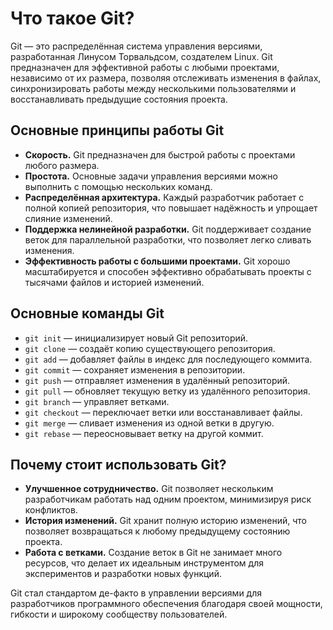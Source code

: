 # Что такое Git?

Git — это распределённая система управления версиями, разработанная Линусом Торвальдсом, создателем Linux. Git предназначен для эффективной работы с любыми проектами, независимо от их размера, позволяя отслеживать изменения в файлах, синхронизировать работы между несколькими пользователями и восстанавливать предыдущие состояния проекта.

## Основные принципы работы Git

- **Скорость.** Git предназначен для быстрой работы с проектами любого размера.
- **Простота.** Основные задачи управления версиями можно выполнить с помощью нескольких команд.
- **Распределённая архитектура.** Каждый разработчик работает с полной копией репозитория, что повышает надёжность и упрощает слияние изменений.
- **Поддержка нелинейной разработки.** Git поддерживает создание веток для параллельной разработки, что позволяет легко сливать изменения.
- **Эффективность работы с большими проектами.** Git хорошо масштабируется и способен эффективно обрабатывать проекты с тысячами файлов и историей изменений.

## Основные команды Git

- `git init` — инициализирует новый Git репозиторий.
- `git clone` — создаёт копию существующего репозитория.
- `git add` — добавляет файлы в индекс для последующего коммита.
- `git commit` — сохраняет изменения в репозитории.
- `git push` — отправляет изменения в удалённый репозиторий.
- `git pull` — обновляет текущую ветку из удалённого репозитория.
- `git branch` — управляет ветками.
- `git checkout` — переключает ветки или восстанавливает файлы.
- `git merge` — сливает изменения из одной ветки в другую.
- `git rebase` — переосновывает ветку на другой коммит.

## Почему стоит использовать Git?

- **Улучшенное сотрудничество.** Git позволяет нескольким разработчикам работать над одним проектом, минимизируя риск конфликтов.
- **История изменений.** Git хранит полную историю изменений, что позволяет возвращаться к любому предыдущему состоянию проекта.
- **Работа с ветками.** Создание веток в Git не занимает много ресурсов, что делает их идеальным инструментом для экспериментов и разработки новых функций.

Git стал стандартом де-факто в управлении версиями для разработчиков программного обеспечения благодаря своей мощности, гибкости и широкому сообществу пользователей.
